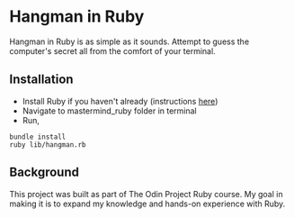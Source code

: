# Hangman in Ruby
Hangman in Ruby is as simple as it sounds. Attempt to guess the computer's secret all from the comfort of your terminal.
## Installation
* Install Ruby if you haven't already (instructions [here](https://www.ruby-lang.org/en/documentation/installation/))
* Navigate to mastermind_ruby folder in terminal
* Run,
```
bundle install
ruby lib/hangman.rb
```
## Background
This project was built as part of The Odin Project Ruby course. My goal in making it is to expand my knowledge and hands-on experience with Ruby.
